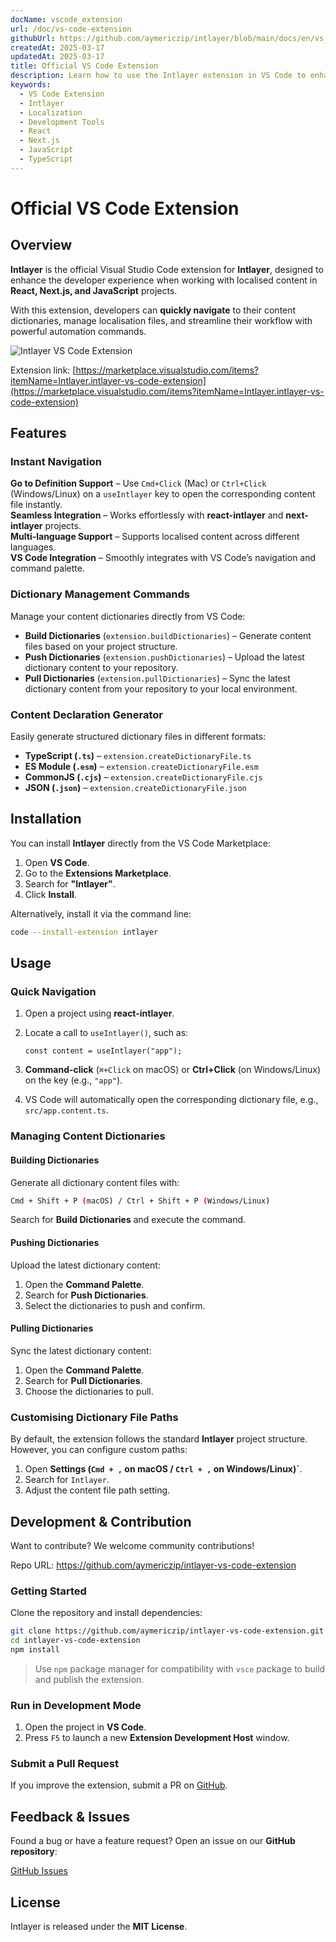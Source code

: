```yaml
---
docName: vscode_extension
url: /doc/vs-code-extension
githubUrl: https://github.com/aymericzip/intlayer/blob/main/docs/en/vs_code_extension.md
createdAt: 2025-03-17
updatedAt: 2025-03-17
title: Official VS Code Extension
description: Learn how to use the Intlayer extension in VS Code to enhance your development workflow. Quickly navigate between localized content and manage your dictionaries efficiently.
keywords:
  - VS Code Extension
  - Intlayer
  - Localization
  - Development Tools
  - React
  - Next.js
  - JavaScript
  - TypeScript
---
```


# Official VS Code Extension

## Overview

**Intlayer** is the official Visual Studio Code extension for **Intlayer**, designed to enhance the developer experience when working with localised content in **React, Next.js, and JavaScript** projects.

With this extension, developers can **quickly navigate** to their content dictionaries, manage localisation files, and streamline their workflow with powerful automation commands.

![Intlayer VS Code Extension](https://github.com/aymericzip/intlayer/blob/main/docs/assets/vs_code_extension_demo.gif)

Extension link: [https://marketplace.visualstudio.com/items?itemName=Intlayer.intlayer-vs-code-extension](https://marketplace.visualstudio.com/items?itemName=Intlayer.intlayer-vs-code-extension)

## Features

### Instant Navigation

**Go to Definition Support** – Use `Cmd+Click` (Mac) or `Ctrl+Click` (Windows/Linux) on a `useIntlayer` key to open the corresponding content file instantly.  
**Seamless Integration** – Works effortlessly with **react-intlayer** and **next-intlayer** projects.  
**Multi-language Support** – Supports localised content across different languages.  
**VS Code Integration** – Smoothly integrates with VS Code’s navigation and command palette.

### Dictionary Management Commands

Manage your content dictionaries directly from VS Code:

- **Build Dictionaries** (`extension.buildDictionaries`) – Generate content files based on your project structure.
- **Push Dictionaries** (`extension.pushDictionaries`) – Upload the latest dictionary content to your repository.
- **Pull Dictionaries** (`extension.pullDictionaries`) – Sync the latest dictionary content from your repository to your local environment.

### Content Declaration Generator

Easily generate structured dictionary files in different formats:

- **TypeScript (`.ts`)** – `extension.createDictionaryFile.ts`
- **ES Module (`.esm`)** – `extension.createDictionaryFile.esm`
- **CommonJS (`.cjs`)** – `extension.createDictionaryFile.cjs`
- **JSON (`.json`)** – `extension.createDictionaryFile.json`

## Installation

You can install **Intlayer** directly from the VS Code Marketplace:

1. Open **VS Code**.
2. Go to the **Extensions Marketplace**.
3. Search for **"Intlayer"**.
4. Click **Install**.

Alternatively, install it via the command line:

```sh
code --install-extension intlayer
```

## Usage

### Quick Navigation

1. Open a project using **react-intlayer**.
2. Locate a call to `useIntlayer()`, such as:

   ```tsx
   const content = useIntlayer("app");
   ```

3. **Command-click** (`⌘+Click` on macOS) or **Ctrl+Click** (on Windows/Linux) on the key (e.g., `"app"`).
4. VS Code will automatically open the corresponding dictionary file, e.g., `src/app.content.ts`.

### Managing Content Dictionaries

#### Building Dictionaries

Generate all dictionary content files with:

```sh
Cmd + Shift + P (macOS) / Ctrl + Shift + P (Windows/Linux)
```

Search for **Build Dictionaries** and execute the command.

#### Pushing Dictionaries

Upload the latest dictionary content:

1. Open the **Command Palette**.
2. Search for **Push Dictionaries**.
3. Select the dictionaries to push and confirm.

#### Pulling Dictionaries

Sync the latest dictionary content:

1. Open the **Command Palette**.
2. Search for **Pull Dictionaries**.
3. Choose the dictionaries to pull.

### Customising Dictionary File Paths

By default, the extension follows the standard **Intlayer** project structure. However, you can configure custom paths:

1. Open **Settings (`Cmd + ,` on macOS / `Ctrl + ,` on Windows/Linux)`**.
2. Search for `Intlayer`.
3. Adjust the content file path setting.

## Development & Contribution

Want to contribute? We welcome community contributions!

Repo URL: https://github.com/aymericzip/intlayer-vs-code-extension

### Getting Started

Clone the repository and install dependencies:

```sh
git clone https://github.com/aymericzip/intlayer-vs-code-extension.git
cd intlayer-vs-code-extension
npm install
```

> Use `npm` package manager for compatibility with `vsce` package to build and publish the extension.

### Run in Development Mode

1. Open the project in **VS Code**.
2. Press `F5` to launch a new **Extension Development Host** window.

### Submit a Pull Request

If you improve the extension, submit a PR on [GitHub](https://github.com/aymericzip/intlayer-vs-code-extension).

## Feedback & Issues

Found a bug or have a feature request? Open an issue on our **GitHub repository**:

[GitHub Issues](https://github.com/aymericzip/intlayer-vs-code-extension/issues)

## License

Intlayer is released under the **MIT License**.
